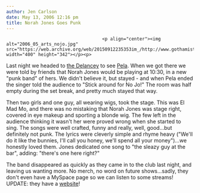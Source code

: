 ```yaml
---
author: Jen Carlson
date: May 13, 2006 12:16 pm
title: Norah Jones Goes Punk
---
```


	
										<p align="center"><img alt="2006_05_arts_nojo.jpg" src="https://web.archive.org/web/20150912235353im_/http://www.gothamist.com/attachments/arts_jen/2006_05_arts_nojo.jpg" width="400" height="342"></p><p>
Last night we headed to <a href="https://web.archive.org/web/20150912235353/http://www.thedelancey.com/">the Delancey</a> to see <a href="https://web.archive.org/web/20150912235353/http://www.pelamusic.com/">Pela</a>. When we got there we were told by friends that Norah Jones would be playing at 10:30, in a new &quot;punk band&quot; of hers. We didn&apos;t believe it, but stayed - and when Pela ended the singer told the audience to &quot;Stick around for No Jo!&quot; The room was half empty during the set break, and pretty much stayed that way.

</p><p>Then two girls and one guy, all wearing wigs, took the stage. This was El Mad Mo, and there was no mistaking that Norah Jones was stage right, covered in eye makeup and sporting a blonde wig. The few left in the audience thinking it wasn&apos;t her were proved wrong when she started to sing. The songs were well crafted, funny and really, well, good...but definitely not punk. The lyrics were cleverly simple and rhyme heavy (&quot;We&apos;ll do it like the bunnies, I&apos;ll call you honey, we&apos;ll spend all your money&quot;)...we honestly loved them. Jones dedicated one song to &quot;the sleazy guy at the bar&quot;, adding: &quot;there&apos;s one here right?&quot;</p>

<p>The band disappeared as quickly as they came in to the club last night, and leaving us wanting more. No merch, no word on future shows...sadly, they don&apos;t even have a MySpace page so we can listen to some streams!  UPDATE: they have a <a href="https://web.archive.org/web/20150912235353/http://www.elmadmo.com/">website</a>!</p>					
										
									
				